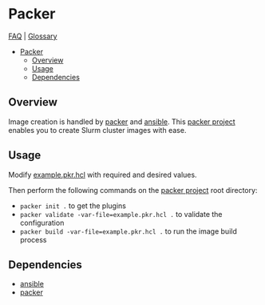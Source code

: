 # Packer

[FAQ](../docs/faq.md) | [Glossary](../docs/glossary.md)

<!-- mdformat-toc start --slug=github --no-anchors --maxlevel=6 --minlevel=1 -->

- [Packer](#packer)
  - [Overview](#overview)
  - [Usage](#usage)
  - [Dependencies](#dependencies)

<!-- mdformat-toc end -->

## Overview

Image creation is handled by [packer](./glossary.md#packer) and
[ansible](../docs/glossary.md#ansible). This
[packer project](../docs/glossary.md#packer-project) enables you to create Slurm
cluster images with ease.

## Usage

Modify [example.pkr.hcl](./example.pkr.hcl) with required and desired values.

Then perform the following commands on the
[packer project](../docs/glossary.md#packer-project) root directory:

- `packer init .` to get the plugins
- `packer validate -var-file=example.pkr.hcl .` to validate the configuration
- `packer build -var-file=example.pkr.hcl .` to run the image build process

## Dependencies

- [ansible](../docs/glossary.md#ansible)
- [packer](../docs/glossary.md#packer)
